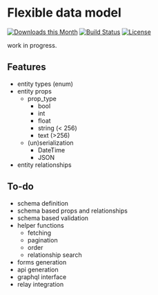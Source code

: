 Flexible data model
===================

[![Downloads this Month](https://img.shields.io/packagist/dm/viliamkopecky/model.svg)](https://packagist.org/packages/ViliamKopecky/model)
[![Build Status](https://travis-ci.org/ViliamKopecky/model.svg?branch=master)](https://travis-ci.org/ViliamKopecky/model)
[![License](https://img.shields.io/badge/license-MIT-blue.svg)](https://github.com/viliamkopecky/model/blob/master/LICENSE)

work in progress.

Features
--------

- entity types (enum)
- entity props
    + prop_type
        * bool
        * int
        * float
        * string (< 256)
        * text (>256)
    + (un)serialization
        * DateTime
        * JSON
- entity relationships

To-do
-----

- schema definition
- schema based props and relationships
- schema based validation
- helper functions
    + fetching
    + pagination
    + order
    + relationship search
- forms generation
- api generation
- graphql interface
- relay integration
